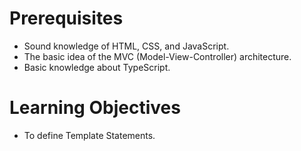 # Prerequisites

- Sound knowledge of HTML, CSS, and JavaScript.
- The basic idea of the MVC (Model-View-Controller) architecture.
- Basic knowledge about TypeScript.


# Learning Objectives

- To define Template Statements.